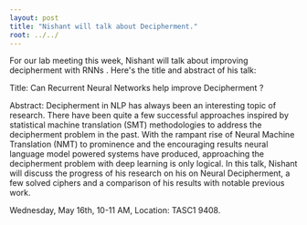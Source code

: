 ```yaml
---
layout: post
title: "Nishant will talk about Decipherment."
root: ../../
---
```


For our lab meeting this week, Nishant will talk about improving decipherment with RNNs . Here's the title and abstract of his talk:

Title: Can Recurrent Neural Networks help improve Decipherment ?

Abstract: Decipherment in NLP has always been an interesting topic of research. There have been quite a few successful approaches inspired by statistical machine
  translation (SMT) methodologies to address the decipherment problem in the past. With the rampant rise of Neural Machine Translation (NMT) to prominence and the encouraging results neural language model powered systems have produced, approaching the decipherment problem with deep learning is only logical. In this talk, Nishant will discuss the progress of his research on his on Neural Decipherment, a few solved ciphers and a comparison of his results with notable previous work.

Wednesday, May 16th, 10-11 AM, Location: TASC1 9408.
